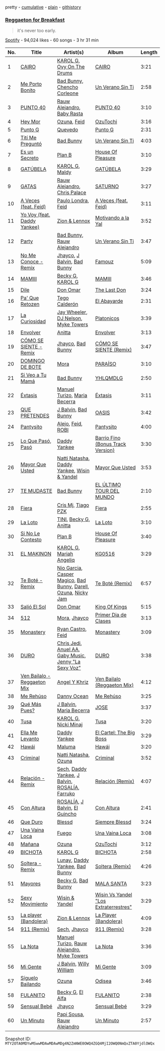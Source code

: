 pretty - [cumulative](/playlists/cumulative/37i9dQZF1DWUArRC04H8rI.md) - [plain](/playlists/plain/37i9dQZF1DWUArRC04H8rI) - [githistory](https://github.githistory.xyz/mackorone/spotify-playlist-archive/blob/main/playlists/plain/37i9dQZF1DWUArRC04H8rI)

### [Reggaeton for Breakfast](https://open.spotify.com/playlist/37i9dQZF1DWUArRC04H8rI)

> it's never too early.

[Spotify](https://open.spotify.com/user/spotify) - 94,024 likes - 60 songs - 3 hr 31 min

| No. | Title | Artist(s) | Album | Length |
|---|---|---|---|---|
| 1 | [CAIRO](https://open.spotify.com/track/6WbAhuwE6fCOriBu5786X1) | [KAROL G](https://open.spotify.com/artist/790FomKkXshlbRYZFtlgla), [Ovy On The Drums](https://open.spotify.com/artist/3m5qlPf2OkihLz3dRYnkPA) | [CAIRO](https://open.spotify.com/album/1yzsYuo0fqKWvYimSWL5RA) | 3:21 |
| 2 | [Me Porto Bonito](https://open.spotify.com/track/6Sq7ltF9Qa7SNFBsV5Cogx) | [Bad Bunny](https://open.spotify.com/artist/4q3ewBCX7sLwd24euuV69X), [Chencho Corleone](https://open.spotify.com/artist/37230BxxYs9ksS7OkZw3IU) | [Un Verano Sin Ti](https://open.spotify.com/album/3RQQmkQEvNCY4prGKE6oc5) | 2:58 |
| 3 | [PUNTO 40](https://open.spotify.com/track/2TDyyEBasw10wu5Uh94bR1) | [Rauw Alejandro](https://open.spotify.com/artist/1mcTU81TzQhprhouKaTkpq), [Baby Rasta](https://open.spotify.com/artist/0GgyFUpOyzWDRDqx8FCTDN) | [PUNTO 40](https://open.spotify.com/album/3wh0e8pRtMt4HLLUhUM6Hs) | 3:10 |
| 4 | [Hey Mor](https://open.spotify.com/track/1zsPaEkglFvxjAhrM8yhpr) | [Ozuna](https://open.spotify.com/artist/1i8SpTcr7yvPOmcqrbnVXY), [Feid](https://open.spotify.com/artist/2LRoIwlKmHjgvigdNGBHNo) | [OzuTochi](https://open.spotify.com/album/1kjfMVBNhsDeRyAu9zbLfF) | 3:16 |
| 5 | [Punto G](https://open.spotify.com/track/0oBtwScT4B4BR5kZitNWd5) | [Quevedo](https://open.spotify.com/artist/52iwsT98xCoGgiGntTiR7K) | [Punto G](https://open.spotify.com/album/7ushCUbR1asPHeuxA5Dq8N) | 2:31 |
| 6 | [Tití Me Preguntó](https://open.spotify.com/track/1IHWl5LamUGEuP4ozKQSXZ) | [Bad Bunny](https://open.spotify.com/artist/4q3ewBCX7sLwd24euuV69X) | [Un Verano Sin Ti](https://open.spotify.com/album/3RQQmkQEvNCY4prGKE6oc5) | 4:03 |
| 7 | [Es un Secreto](https://open.spotify.com/track/0R7DSnSibvuE4PEHqUayqf) | [Plan B](https://open.spotify.com/artist/2jSGzJw0ebJLu7OLVSOcBP) | [House Of Pleasure](https://open.spotify.com/album/3WEwS5DLsagnqQtHP2oEEu) | 3:10 |
| 8 | [GATÚBELA](https://open.spotify.com/track/1ga4PztXOIw1yBbdUt2X8v) | [KAROL G](https://open.spotify.com/artist/790FomKkXshlbRYZFtlgla), [Maldy](https://open.spotify.com/artist/4IndUOBCZYZg61557iq2A9) | [GATÚBELA](https://open.spotify.com/album/5FdSjtKiymlHrdbXDyXcxA) | 3:29 |
| 9 | [GATAS](https://open.spotify.com/track/0Dsd2YdaCaFGnLHeur33vE) | [Rauw Alejandro](https://open.spotify.com/artist/1mcTU81TzQhprhouKaTkpq), [Chris Palace](https://open.spotify.com/artist/3z26llYP0dIzgnmUp2vSAw) | [SATURNO](https://open.spotify.com/album/6QYD0sLnZNUviYe2iBL2c3) | 3:27 |
| 10 | [A Veces \(feat\. Feid\)](https://open.spotify.com/track/63OA8vSo2PhUkmQopR1l64) | [Paulo Londra](https://open.spotify.com/artist/3vQ0GE3mI0dAaxIMYe5g7z), [Feid](https://open.spotify.com/artist/2LRoIwlKmHjgvigdNGBHNo) | [A Veces \(feat\. Feid\)](https://open.spotify.com/album/5IUJCo0aRD98yxFbTvEezC) | 3:11 |
| 11 | [Yo Voy \(feat\. Daddy Yankee\)](https://open.spotify.com/track/5gflgO9EPbIBf16n5TKnQS) | [Zion & Lennox](https://open.spotify.com/artist/21451j1KhjAiaYKflxBjr1) | [Motivando a la Yal](https://open.spotify.com/album/2aItcV9jj0LvaluaDFTLqF) | 3:52 |
| 12 | [Party](https://open.spotify.com/track/4tYFy8ALRjIZvnvSLw5lxN) | [Bad Bunny](https://open.spotify.com/artist/4q3ewBCX7sLwd24euuV69X), [Rauw Alejandro](https://open.spotify.com/artist/1mcTU81TzQhprhouKaTkpq) | [Un Verano Sin Ti](https://open.spotify.com/album/3RQQmkQEvNCY4prGKE6oc5) | 3:47 |
| 13 | [No Me Conoce \- Remix](https://open.spotify.com/track/4R8BJggjosTswLxtkw8V7P) | [Jhayco](https://open.spotify.com/artist/6nVcHLIgY5pE2YCl8ubca1), [J Balvin](https://open.spotify.com/artist/1vyhD5VmyZ7KMfW5gqLgo5), [Bad Bunny](https://open.spotify.com/artist/4q3ewBCX7sLwd24euuV69X) | [Famouz](https://open.spotify.com/album/1V9QpD8kjA2iHCElhFGvlo) | 5:09 |
| 14 | [MAMIII](https://open.spotify.com/track/1ri9ZUkBJVFUdgwzCnfcYs) | [Becky G](https://open.spotify.com/artist/4obzFoKoKRHIphyHzJ35G3), [KAROL G](https://open.spotify.com/artist/790FomKkXshlbRYZFtlgla) | [MAMIII](https://open.spotify.com/album/6GHUywBU0u92lg0Dhrt40R) | 3:46 |
| 15 | [Dile](https://open.spotify.com/track/69Ej1xrGjOcHvIMtMKxK0G) | [Don Omar](https://open.spotify.com/artist/33ScadVnbm2X8kkUqOkC6Z) | [The Last Don](https://open.spotify.com/album/4vOvr0tdZWoIGjnHe9jLqz) | 3:24 |
| 16 | [Pa' Que Retozen](https://open.spotify.com/track/5YJ4BVvTFmVCxUyhKejHfR) | [Tego Calderón](https://open.spotify.com/artist/3SUT1jjM5hzZj9TLfLZGIP) | [El Abayarde](https://open.spotify.com/album/6Q1kiSijkaHwoCwZUHW6IY) | 2:31 |
| 17 | [La Curiosidad](https://open.spotify.com/track/4HYDUMY0xSpeBr0AMY9cUz) | [Jay Wheeler](https://open.spotify.com/artist/2cPqdH7XMvwaBJEVjheH8g), [DJ Nelson](https://open.spotify.com/artist/2ydZrTy8U3kOMOzx20s3dg), [Myke Towers](https://open.spotify.com/artist/7iK8PXO48WeuP03g8YR51W) | [Platonicos](https://open.spotify.com/album/5sEpXan86hEcM8eZSAoWhw) | 3:39 |
| 18 | [Envolver](https://open.spotify.com/track/3IAfUEeaXRX9s9UdKOJrFI) | [Anitta](https://open.spotify.com/artist/7FNnA9vBm6EKceENgCGRMb) | [Envolver](https://open.spotify.com/album/6UsualeqgzPnb8cfaQ5nL7) | 3:13 |
| 19 | [CÓMO SE SIENTE \- Remix](https://open.spotify.com/track/2tFwfmceQa1Y6nRPhYbEtC) | [Jhayco](https://open.spotify.com/artist/6nVcHLIgY5pE2YCl8ubca1), [Bad Bunny](https://open.spotify.com/artist/4q3ewBCX7sLwd24euuV69X) | [CÓMO SE SIENTE \(Remix\)](https://open.spotify.com/album/0VLl6NV05DjwNE2lZFdCEI) | 3:47 |
| 20 | [DOMINGO DE BOTE](https://open.spotify.com/track/0rvbMTIWwMZaMC9UnubDPb) | [Mora](https://open.spotify.com/artist/0Q8NcsJwoCbZOHHW63su5S) | [PARAÍSO](https://open.spotify.com/album/7b3PrkHcWx17AQwlI2M1Uc) | 3:10 |
| 21 | [Si Veo a Tu Mamá](https://open.spotify.com/track/41wtwzCZkXwpnakmwJ239F) | [Bad Bunny](https://open.spotify.com/artist/4q3ewBCX7sLwd24euuV69X) | [YHLQMDLG](https://open.spotify.com/album/5lJqux7orBlA1QzyiBGti1) | 2:50 |
| 22 | [Éxtasis](https://open.spotify.com/track/2X8AGLwb9F0JzJ9zT27a22) | [Manuel Turizo](https://open.spotify.com/artist/0tmwSHipWxN12fsoLcFU3B), [Maria Becerra](https://open.spotify.com/artist/1DxLCyH42yaHKGK3cl5bvG) | [Éxtasis](https://open.spotify.com/album/3pfyjuT8pPM0i9K3i7n451) | 3:11 |
| 23 | [QUE PRETENDES](https://open.spotify.com/track/25ZAibhr3bdlMCLmubZDVt) | [J Balvin](https://open.spotify.com/artist/1vyhD5VmyZ7KMfW5gqLgo5), [Bad Bunny](https://open.spotify.com/artist/4q3ewBCX7sLwd24euuV69X) | [OASIS](https://open.spotify.com/album/6ylFfzx32ICw4L1A7YWNLN) | 3:42 |
| 24 | [Pantysito](https://open.spotify.com/track/4srcMdbm2qzVG98tJajHxp) | [Alejo](https://open.spotify.com/artist/50sIhX3HytFEwQXZJLUZQE), [Feid](https://open.spotify.com/artist/2LRoIwlKmHjgvigdNGBHNo), [ROBI](https://open.spotify.com/artist/6ISKc7ev3V4EGnEagkXexc) | [Pantysito](https://open.spotify.com/album/1cGXuAtoUe4xzxRHhvxkyW) | 4:00 |
| 25 | [Lo Que Pasó, Pasó](https://open.spotify.com/track/26QKsGW4hMuwiEE1ftUMHe) | [Daddy Yankee](https://open.spotify.com/artist/4VMYDCV2IEDYJArk749S6m) | [Barrio Fino \(Bonus Track Version\)](https://open.spotify.com/album/4pLuE50wL9T26lSv42X0J2) | 3:30 |
| 26 | [Mayor Que Usted](https://open.spotify.com/track/7d7aPD2oxuzjhOZnu4Dj23) | [Natti Natasha](https://open.spotify.com/artist/1GDbiv3spRmZ1XdM1jQbT7), [Daddy Yankee](https://open.spotify.com/artist/4VMYDCV2IEDYJArk749S6m), [Wisin & Yandel](https://open.spotify.com/artist/1wZtkThiXbVNtj6hee6dz9) | [Mayor Que Usted](https://open.spotify.com/album/39bS0KqiLzhJvitnTt7Y4W) | 3:53 |
| 27 | [TE MUDASTE](https://open.spotify.com/track/5RubKOuDoPn5Kj5TLVxSxY) | [Bad Bunny](https://open.spotify.com/artist/4q3ewBCX7sLwd24euuV69X) | [EL ÚLTIMO TOUR DEL MUNDO](https://open.spotify.com/album/2d9BCZeAAhiZWPpbX9aPCW) | 2:10 |
| 28 | [Fiera](https://open.spotify.com/track/5cDyidxA6n2xI4iFsqzt6D) | [Cris Mj](https://open.spotify.com/artist/1Yj5Xey7kTwvZla8sqdsdE), [Tiago PZK](https://open.spotify.com/artist/5Y3MV9DZ0d87NnVm56qSY1) | [Fiera](https://open.spotify.com/album/5wElk4V6mpataJOwrjLsj1) | 2:55 |
| 29 | [La Loto](https://open.spotify.com/track/3AbNNvo2OmyeDMvRBgf9vk) | [TINI](https://open.spotify.com/artist/7vXDAI8JwjW531ouMGbfcp), [Becky G](https://open.spotify.com/artist/4obzFoKoKRHIphyHzJ35G3), [Anitta](https://open.spotify.com/artist/7FNnA9vBm6EKceENgCGRMb) | [La Loto](https://open.spotify.com/album/3kNJsC47065Ucjk6AuCb8y) | 3:10 |
| 30 | [Si No Le Contesto](https://open.spotify.com/track/3XaWuYsTtnkzCSBr0RmROc) | [Plan B](https://open.spotify.com/artist/2jSGzJw0ebJLu7OLVSOcBP) | [House Of Pleasure](https://open.spotify.com/album/3WEwS5DLsagnqQtHP2oEEu) | 3:40 |
| 31 | [EL MAKINON](https://open.spotify.com/track/2FSGUA0gFgGeQdprjtGM2M) | [KAROL G](https://open.spotify.com/artist/790FomKkXshlbRYZFtlgla), [Mariah Angeliq](https://open.spotify.com/artist/0KKUc4amZyvswV2YL6WTar) | [KG0516](https://open.spotify.com/album/5CS8E6JVACItYto4OOJoPW) | 3:29 |
| 32 | [Te Boté \- Remix](https://open.spotify.com/track/3V8UKqhEK5zBkBb6d6ub8i) | [Nio Garcia](https://open.spotify.com/artist/5hdhHgpxyniooUiQVaPxQ0), [Casper Magico](https://open.spotify.com/artist/1fux65HMCBvfJHqlBc4Nno), [Bad Bunny](https://open.spotify.com/artist/4q3ewBCX7sLwd24euuV69X), [Darell](https://open.spotify.com/artist/1TtXnWcUs0FCkaZDPGYHdf), [Ozuna](https://open.spotify.com/artist/1i8SpTcr7yvPOmcqrbnVXY), [Nicky Jam](https://open.spotify.com/artist/1SupJlEpv7RS2tPNRaHViT) | [Te Boté \(Remix\)](https://open.spotify.com/album/42wLKnuGyBLGWwH89lnimL) | 6:57 |
| 33 | [Salió El Sol](https://open.spotify.com/track/48NXpYRuvv9izul4oXhqS9) | [Don Omar](https://open.spotify.com/artist/33ScadVnbm2X8kkUqOkC6Z) | [King Of Kings](https://open.spotify.com/album/5LbfmeWh5cvLpR1Nfvdch5) | 5:15 |
| 34 | [512](https://open.spotify.com/track/5jzEwSyyymBlf1fa1o39T2) | [Mora](https://open.spotify.com/artist/0Q8NcsJwoCbZOHHW63su5S), [Jhayco](https://open.spotify.com/artist/6nVcHLIgY5pE2YCl8ubca1) | [Primer Dia de Clases](https://open.spotify.com/album/5r8T7S23cVDSd7a045h4N5) | 3:13 |
| 35 | [Monastery](https://open.spotify.com/track/1JpzJfxjHGFUyTHXLZidok) | [Ryan Castro](https://open.spotify.com/artist/7j6DKwmjbxvpQO8h914uEz), [Feid](https://open.spotify.com/artist/2LRoIwlKmHjgvigdNGBHNo) | [Monastery](https://open.spotify.com/album/3upu3TUmDtq90LfWIxlQCC) | 3:09 |
| 36 | [DURO](https://open.spotify.com/track/6Bix1x2zJnlvuLr2Xb6CXf) | [Chris Jedi](https://open.spotify.com/artist/0qTZZWLzuD59Un5r1speHm), [Anuel AA](https://open.spotify.com/artist/2R21vXR83lH98kGeO99Y66), [Gaby Music](https://open.spotify.com/artist/1r3tpVQ08jFAA2P4xzV5o4), [Jenny "La Sexy Voz"](https://open.spotify.com/artist/38Zp4UKTgjSoGoto3WHBNr) | [DURO](https://open.spotify.com/album/6uE584km2jae91nY5N9yE4) | 3:38 |
| 37 | [Ven Bailalo \- Reggaeton Mix](https://open.spotify.com/track/5nZYc9ZDMhlXv6iWahZTU8) | [Angel Y Khriz](https://open.spotify.com/artist/7npqy7rgdX2D3yfVyWExKo) | [Ven Bailalo \(Reggaeton Mix\)](https://open.spotify.com/album/0jgWVVvhT0tbpzFIr73p3f) | 4:12 |
| 38 | [Me Rehúso](https://open.spotify.com/track/6De0lHrwBfPfrhorm9q1Xl) | [Danny Ocean](https://open.spotify.com/artist/5H1nN1SzW0qNeUEZvuXjAj) | [Me Rehúso](https://open.spotify.com/album/4RrvIEhnaHKpFxsjXc4D7d) | 3:25 |
| 39 | [Qué Más Pues?](https://open.spotify.com/track/6D2TCm4nf5nxAcdGJ7w3QP) | [J Balvin](https://open.spotify.com/artist/1vyhD5VmyZ7KMfW5gqLgo5), [Maria Becerra](https://open.spotify.com/artist/1DxLCyH42yaHKGK3cl5bvG) | [JOSE](https://open.spotify.com/album/11GmvpYnbgK0rSryPaV5BP) | 3:37 |
| 40 | [Tusa](https://open.spotify.com/track/7k4t7uLgtOxPwTpFmtJNTY) | [KAROL G](https://open.spotify.com/artist/790FomKkXshlbRYZFtlgla), [Nicki Minaj](https://open.spotify.com/artist/0hCNtLu0JehylgoiP8L4Gh) | [Tusa](https://open.spotify.com/album/7mKevNHhVnZER3BLgI8O4F) | 3:20 |
| 41 | [Ella Me Levanto](https://open.spotify.com/track/7fGODUqa0gtkb72oBVCgCD) | [Daddy Yankee](https://open.spotify.com/artist/4VMYDCV2IEDYJArk749S6m) | [El Cartel: The Big Boss](https://open.spotify.com/album/6FwmC2DvXlzz23X8nAWMbN) | 3:29 |
| 42 | [Hawái](https://open.spotify.com/track/4uoR6qeWeuL4Qeu2qJzkuG) | [Maluma](https://open.spotify.com/artist/1r4hJ1h58CWwUQe3MxPuau) | [Hawái](https://open.spotify.com/album/3GrNH56DyfyEvBAZ3Otptm) | 3:20 |
| 43 | [Criminal](https://open.spotify.com/track/6Za3190Sbw39BBC77WSS1C) | [Natti Natasha](https://open.spotify.com/artist/1GDbiv3spRmZ1XdM1jQbT7), [Ozuna](https://open.spotify.com/artist/1i8SpTcr7yvPOmcqrbnVXY) | [Criminal](https://open.spotify.com/album/0S19ks6TFDHZKEYWFvrRm0) | 3:52 |
| 44 | [Relación \- Remix](https://open.spotify.com/track/35UUpTmrcFXNIVIN26ujXl) | [Sech](https://open.spotify.com/artist/77ziqFxp5gaInVrF2lj4ht), [Daddy Yankee](https://open.spotify.com/artist/4VMYDCV2IEDYJArk749S6m), [J Balvin](https://open.spotify.com/artist/1vyhD5VmyZ7KMfW5gqLgo5), [ROSALÍA](https://open.spotify.com/artist/7ltDVBr6mKbRvohxheJ9h1), [Farruko](https://open.spotify.com/artist/329e4yvIujISKGKz1BZZbO) | [Relación \(Remix\)](https://open.spotify.com/album/2O985DZAb4i6M6iu4HWqSX) | 4:07 |
| 45 | [Con Altura](https://open.spotify.com/track/2qG5sZ7Si6sdK74qLxedYM) | [ROSALÍA](https://open.spotify.com/artist/7ltDVBr6mKbRvohxheJ9h1), [J Balvin](https://open.spotify.com/artist/1vyhD5VmyZ7KMfW5gqLgo5), [El Guincho](https://open.spotify.com/artist/1oMiDFyAgmIzw9ZBQYHOJI) | [Con Altura](https://open.spotify.com/album/4bxHLppgdmaYJk0yfdcP0l) | 2:41 |
| 46 | [Que Duro](https://open.spotify.com/track/12RaiccXZ5yIDrHt4c5ngZ) | [Blessd](https://open.spotify.com/artist/1TA5sGRlKUJXBN4ZyJuDIX) | [Siempre Blessd](https://open.spotify.com/album/4PR6koe67C7YosjAYriYh4) | 3:24 |
| 47 | [Una Vaina Loca](https://open.spotify.com/track/6YYmoV9YbBefsspGmqFHbs) | [Fuego](https://open.spotify.com/artist/7wU2WGCJ8HxkekHHE2QLul) | [Una Vaina Loca](https://open.spotify.com/album/7biGrCxUFSXo530GF0E9RP) | 3:08 |
| 48 | [Mañana](https://open.spotify.com/track/2CGhzWArXQZG86V1Ztv4Q2) | [Ozuna](https://open.spotify.com/artist/1i8SpTcr7yvPOmcqrbnVXY) | [OzuTochi](https://open.spotify.com/album/1kjfMVBNhsDeRyAu9zbLfF) | 3:12 |
| 49 | [BICHOTA](https://open.spotify.com/track/7vrJn5hDSXRmdXoR30KgF1) | [KAROL G](https://open.spotify.com/artist/790FomKkXshlbRYZFtlgla) | [BICHOTA](https://open.spotify.com/album/6LO6I2uJMkc0u7GHBYHa4Y) | 2:58 |
| 50 | [Soltera \- Remix](https://open.spotify.com/track/1c0hsvHLELX6y8qymnpLKL) | [Lunay](https://open.spotify.com/artist/47MpMsUfWtgyIIBEFOr4FE), [Daddy Yankee](https://open.spotify.com/artist/4VMYDCV2IEDYJArk749S6m), [Bad Bunny](https://open.spotify.com/artist/4q3ewBCX7sLwd24euuV69X) | [Soltera \(Remix\)](https://open.spotify.com/album/2m9Vuc9Q19qhSm6RQmBgsR) | 4:26 |
| 51 | [Mayores](https://open.spotify.com/track/2AY1UAimvTqjJC8vDJsOyy) | [Becky G](https://open.spotify.com/artist/4obzFoKoKRHIphyHzJ35G3), [Bad Bunny](https://open.spotify.com/artist/4q3ewBCX7sLwd24euuV69X) | [MALA SANTA](https://open.spotify.com/album/13MHW8hoLFjX7SaVEVmj3X) | 3:23 |
| 52 | [Sexy Movimiento](https://open.spotify.com/track/1Kgyx7NLtzsa3gWV1efGHu) | [Wisin & Yandel](https://open.spotify.com/artist/1wZtkThiXbVNtj6hee6dz9) | [Wisin Vs Yandel "Los Extraterrestres"](https://open.spotify.com/album/1wqojXZPs45MXFSPlqcVkh) | 3:29 |
| 53 | [La player \(Bandolera\)](https://open.spotify.com/track/0VKkyBKCXyR99navhVRqcP) | [Zion & Lennox](https://open.spotify.com/artist/21451j1KhjAiaYKflxBjr1) | [La Player \(Bandolera\)](https://open.spotify.com/album/57BGq6lpz8RK1cqr2fPVIi) | 4:09 |
| 54 | [911 \(Remix\)](https://open.spotify.com/track/27RSJHEA99Y0Vsow7nA37A) | [Sech](https://open.spotify.com/artist/77ziqFxp5gaInVrF2lj4ht), [Jhayco](https://open.spotify.com/artist/6nVcHLIgY5pE2YCl8ubca1) | [911 \(Remix\)](https://open.spotify.com/album/57ppCWTeAnqooyrR4DzbwR) | 3:28 |
| 55 | [La Nota](https://open.spotify.com/track/7ndTONDDRFGiPnnhOzOXxq) | [Manuel Turizo](https://open.spotify.com/artist/0tmwSHipWxN12fsoLcFU3B), [Rauw Alejandro](https://open.spotify.com/artist/1mcTU81TzQhprhouKaTkpq), [Myke Towers](https://open.spotify.com/artist/7iK8PXO48WeuP03g8YR51W) | [La Nota](https://open.spotify.com/album/61qU7ompl7BKKGEgsbO4Ly) | 3:36 |
| 56 | [Mi Gente](https://open.spotify.com/track/4ipnJyDU3Lq15qBAYNqlqK) | [J Balvin](https://open.spotify.com/artist/1vyhD5VmyZ7KMfW5gqLgo5), [Willy William](https://open.spotify.com/artist/4RSyJzf7ef6Iu2rnLdabNq) | [Mi Gente](https://open.spotify.com/album/1ZJtkYBzRb7drznu3UYb3k) | 3:09 |
| 57 | [Síguelo Bailando](https://open.spotify.com/track/5Y9fnynLlIvqtM710MHzfz) | [Ozuna](https://open.spotify.com/artist/1i8SpTcr7yvPOmcqrbnVXY) | [Odisea](https://open.spotify.com/album/4s05NbwGgw5SO42AdsN5Oo) | 3:46 |
| 58 | [FULANITO](https://open.spotify.com/track/59L8x0xy8njj75vzVCPMqg) | [Becky G](https://open.spotify.com/artist/4obzFoKoKRHIphyHzJ35G3), [El Alfa](https://open.spotify.com/artist/2oQX8QiMXOyuqbcZEFsZfm) | [FULANITO](https://open.spotify.com/album/5AVKorAwqFCfUiPkNwv89o) | 2:38 |
| 59 | [Sensual Bebé](https://open.spotify.com/track/1xqbfjRuUw0ot43wgBuVkt) | [Jhayco](https://open.spotify.com/artist/6nVcHLIgY5pE2YCl8ubca1) | [Sensual Bebé](https://open.spotify.com/album/2k3Qqrw8oQT3lq4XPe1xWC) | 3:29 |
| 60 | [Un Minuto](https://open.spotify.com/track/2do7yGKJDjZhN4Zo8WgpQc) | [Papi Sousa](https://open.spotify.com/artist/0zcP8lCmLxqRRIZJPSq8i7), [Rauw Alejandro](https://open.spotify.com/artist/1mcTU81TzQhprhouKaTkpq) | [Un Minuto](https://open.spotify.com/album/2eQPvJkkpQVvrHkpqxegW8) | 2:57 |

Snapshot ID: `MTY2OTA0MDYwMSwwMDAwMDAwMDg4N2ZmNWE0OWQ4ZGQ4MjI2OWQ0NmQxZTA0YjdlOWQx`
